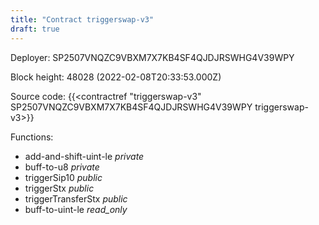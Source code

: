 ```yaml
---
title: "Contract triggerswap-v3"
draft: true
---
```

Deployer: SP2507VNQZC9VBXM7X7KB4SF4QJDJRSWHG4V39WPY


 



Block height: 48028 (2022-02-08T20:33:53.000Z)

Source code: {{<contractref "triggerswap-v3" SP2507VNQZC9VBXM7X7KB4SF4QJDJRSWHG4V39WPY triggerswap-v3>}}

Functions:

* add-and-shift-uint-le _private_
* buff-to-u8 _private_
* triggerSip10 _public_
* triggerStx _public_
* triggerTransferStx _public_
* buff-to-uint-le _read_only_
